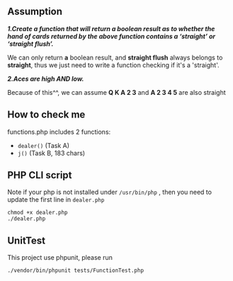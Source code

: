 ## Assumption
***1.Create a function that will return a boolean result as to whether the hand of cards returned by the above function contains a ‘straight’ or ‘straight flush’.***

We can only return **a** boolean result, and **straight flush** always belongs to **straight**, thus we just need to write a function checking if it's a 'straight'.

***2.Aces are high AND low.***

Because of this^^, we can assume **Q K A 2 3** and **A 2 3 4 5** are also straight

## How to check me
functions.php includes 2 functions:

* `dealer()` (Task A)
* `j()` (Task B, 183 chars)

## PHP CLI script
Note if your php is not installed under `/usr/bin/php` , then you need to update the first line in `dealer.php` 
```
chmod +x dealer.php
./dealer.php
```



## UnitTest
This project use phpunit, please run 
```
./vendor/bin/phpunit tests/FunctionTest.php
```


